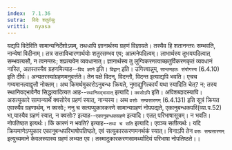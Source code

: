 ```yaml
---
index:  7.1.36
sutra:  विदेः शतुर्वसुः
vritti:  nyasa
---
```


यद्यपि विदेरिति सामान्यनिर्देशोऽयम्, तथधापि ज्ञानार्थस्य ग्रहणं विज्ञायते। तस्यैव हि शतानन्तरः सम्भवति, नान्येषां विदीनाम्। तत्र सत्ताविचारणार्थयोः शतुरसम्भव एव; आत्मनेपदित्वम्। लाभार्थस्य तूभययदित्वात् सम्भवत्यसौ, न त्वनन्तरः; शप्रत्ययेन व्यवधानात्। ज्ञानार्थस्य तु लुग्विकरणत्वाच्छतुर्विकरणकृतं व्यवधानं नास्ति, अतस्तस्यैव ग्रहणमित्याह--`विद ज्ञाने` इति। `विद्वान्` इति। उगित्त्वान्नुम्, `सान्तमहतः संयोगस्य` (6.4.10) इति दीर्घः। अन्यतरस्यांग्रहणमनुवर्त्तते। तेन पक्षे विदन्, विदन्तौ, विदन्त इत्याद्यपि भवति। एचच गम्यमानत्वाद्वृत्तौ नोक्तम्।
अथ किमर्थमुकारोऽनुबन्धः क्रियते, नुमाद्युगित्कार्यं यथा स्यादिति चेत्? न; तस्य स्थानिवद्भावेनैव सिद्धत्वादित्यत आह--`स्थानिवद्भावात्` इत्यादि। `क्वसोऽपि` इति। अपिशब्दादस्यापि। असत्युकारे सामान्यार्थे क्वसोरेव ग्रहणं स्यात्, नान्यस्य। अथ `वसोः सम्प्रसारणम्` (6.4.131) इति सूत्रं क्रियत एवास्यैव ग्रहणार्थम्, न क्वसोः; ननु च सत्यप्युकारकरणे सामान्यग्रहणं नोपपद्यते, एकानुबन्धकपरि(व्या.प.52) भा,यास्यैव ग्रहणं स्यात्, न क्वसोः? इत्याह--`एकानुबन्धकग्रहणे` इत्यादि। एतत् परिभाषासूत्रम्। न भवति। नोपतिष्ठत इत्यर्थः। किं कारणं न भवति? इत्याह--`तथा च सति` इत्यादि। एवञ्च सतीत्यर्थः। यदि क्रियमाणेऽप्युकार एकानुबन्धपरिभाषोपतिष्ठते, एवं सत्युकारकरणमनर्थकं स्यात्। विनाऽपि तेन `वसः सम्प्रसारणम्` इत्युच्यमाने केवलस्यास्य ग्रहणं लभ्यत एव। तस्मादुकारकरणसामर्थ्यादियं परिभाषा नोपतिष्ठते।।

